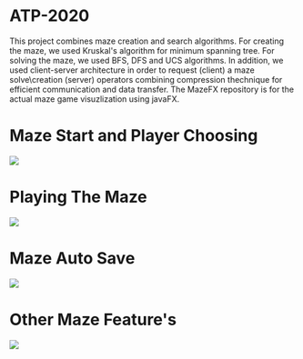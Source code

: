 # ATP-2020
This project combines maze creation and search algorithms.
For creating the maze, we used Kruskal's algorithm for minimum spanning tree.
For solving the maze, we used BFS, DFS and UCS algorithms.
In addition, we used client-server architecture in order to request (client) a maze solve\creation (server) operators combining compression thechnique for
efficient communication and data transfer.
The MazeFX repository is for the actual maze game visuzlization using javaFX.


# Maze Start and Player Choosing

![](https://media.giphy.com/media/qCukNvahKtAQ8nliyz/giphy.gif)

# Playing The Maze

![](https://media.giphy.com/media/W5apWCDfuXLqthpxec/giphy.gif)

# Maze Auto Save

![](https://media.giphy.com/media/oqQ1qfRYHa2kP8gacZ/giphy.gif)

# Other Maze Feature's

![](https://media.giphy.com/media/DBAq0uKiTYG5IZjGUA/giphy.gif)
